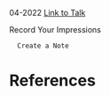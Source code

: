 

04-2022
[Link to Talk](https://www.churchofjesuschrist.org/study/general-conference/2022/04/sunday-afternoon-session?lang=eng)

Record Your Impressions

        

      Create a Note

# References
